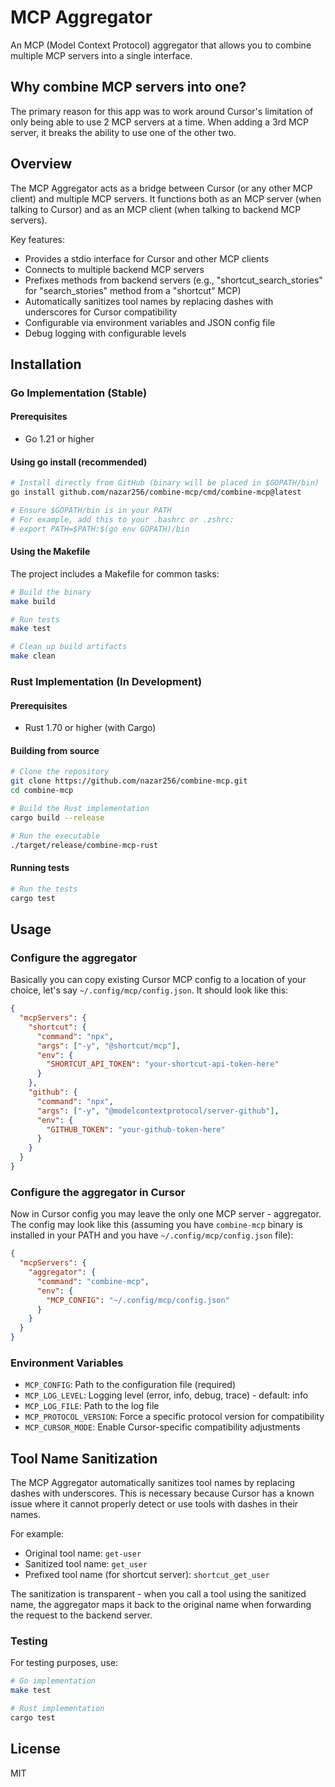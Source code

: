 # MCP Aggregator

An MCP (Model Context Protocol) aggregator that allows you to combine multiple MCP servers into a single interface. 

## Why combine MCP servers into one?

The primary reason for this app was to work around Cursor's limitation of only being able to use 2 MCP servers at a time. When adding a 3rd MCP server, it breaks the ability to use one of the other two.

## Overview

The MCP Aggregator acts as a bridge between Cursor (or any other MCP client) and multiple MCP servers. It functions both as an MCP server (when talking to Cursor) and as an MCP client (when talking to backend MCP servers).

Key features:
- Provides a stdio interface for Cursor and other MCP clients
- Connects to multiple backend MCP servers
- Prefixes methods from backend servers (e.g., "shortcut_search_stories" for "search_stories" method from a "shortcut" MCP)
- Automatically sanitizes tool names by replacing dashes with underscores for Cursor compatibility
- Configurable via environment variables and JSON config file
- Debug logging with configurable levels

## Installation

### Go Implementation (Stable)

#### Prerequisites

- Go 1.21 or higher

#### Using go install (recommended)

```bash
# Install directly from GitHub (binary will be placed in $GOPATH/bin)
go install github.com/nazar256/combine-mcp/cmd/combine-mcp@latest

# Ensure $GOPATH/bin is in your PATH
# For example, add this to your .bashrc or .zshrc:
# export PATH=$PATH:$(go env GOPATH)/bin
```

#### Using the Makefile

The project includes a Makefile for common tasks:

```bash
# Build the binary
make build

# Run tests
make test

# Clean up build artifacts
make clean
```

### Rust Implementation (In Development)

#### Prerequisites

- Rust 1.70 or higher (with Cargo)

#### Building from source

```bash
# Clone the repository
git clone https://github.com/nazar256/combine-mcp.git
cd combine-mcp

# Build the Rust implementation
cargo build --release

# Run the executable
./target/release/combine-mcp-rust
```

#### Running tests

```bash
# Run the tests
cargo test
```

## Usage

### Configure the aggregator

Basically you can copy existing Cursor MCP config to a location of your choice, let's say `~/.config/mcp/config.json`. It should look like this:

```json
{
  "mcpServers": {
    "shortcut": {
      "command": "npx",
      "args": ["-y", "@shortcut/mcp"],
      "env": {
        "SHORTCUT_API_TOKEN": "your-shortcut-api-token-here"
      }
    },
    "github": {
      "command": "npx",
      "args": ["-y", "@modelcontextprotocol/server-github"],
      "env": {
        "GITHUB_TOKEN": "your-github-token-here"  
      }
    }
  }
}
```

### Configure the aggregator in Cursor

Now in Cursor config you may leave the only one MCP server - aggregator. The config may look like this (assuming you have `combine-mcp` binary is installed in your PATH and you have `~/.config/mcp/config.json` file):

```json
{
  "mcpServers": {
    "aggregator": {
      "command": "combine-mcp",
      "env": {
        "MCP_CONFIG": "~/.config/mcp/config.json"
      }
    }
  }
}
```

### Environment Variables

- `MCP_CONFIG`: Path to the configuration file (required)
- `MCP_LOG_LEVEL`: Logging level (error, info, debug, trace) - default: info
- `MCP_LOG_FILE`: Path to the log file
- `MCP_PROTOCOL_VERSION`: Force a specific protocol version for compatibility
- `MCP_CURSOR_MODE`: Enable Cursor-specific compatibility adjustments

## Tool Name Sanitization

The MCP Aggregator automatically sanitizes tool names by replacing dashes with underscores. This is necessary because Cursor has a known issue where it cannot properly detect or use tools with dashes in their names.

For example:
- Original tool name: `get-user`
- Sanitized tool name: `get_user`
- Prefixed tool name (for shortcut server): `shortcut_get_user`

The sanitization is transparent - when you call a tool using the sanitized name, the aggregator maps it back to the original name when forwarding the request to the backend server.

### Testing

For testing purposes, use:

```bash
# Go implementation
make test

# Rust implementation
cargo test
```

## License

MIT 
